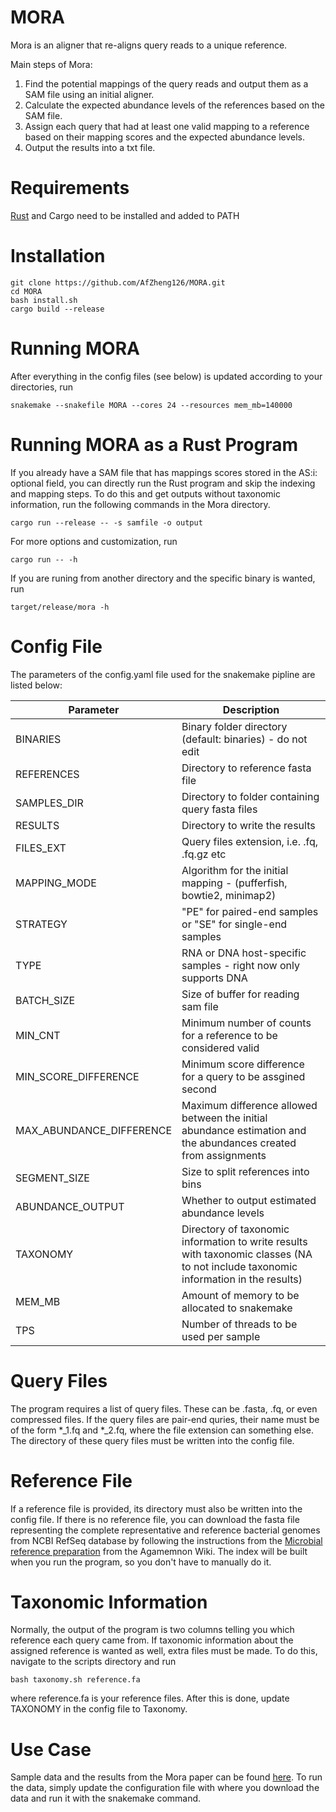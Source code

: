 # MORA

Mora is an aligner that re-aligns query reads to a unique reference.

Main steps of Mora: 
1. Find the potential mappings of the query reads and output them as a SAM file using an initial aligner.
2. Calculate the expected abundance levels of the references based on the SAM file.
3. Assign each query that had at least one valid mapping to a reference based on their mapping scores and the expected abundance levels.
4. Output the results into a txt file. 

# Requirements
[Rust](https://www.rust-lang.org/tools/install) and Cargo need to be installed and added to PATH

# Installation
```
git clone https://github.com/AfZheng126/MORA.git
cd MORA
bash install.sh
cargo build --release
```

# Running MORA
After everything in the config files (see below) is updated according to your directories, run 
```
snakemake --snakefile MORA --cores 24 --resources mem_mb=140000
```

# Running MORA as a Rust Program
If you already have a SAM file that has mappings scores stored in the AS:i: optional field, you can directly run the Rust program and skip the indexing and mapping steps. To do this and get outputs without taxonomic information, run the following commands in the Mora directory.
```
cargo run --release -- -s samfile -o output
```
For more options and customization, run 
```
cargo run -- -h
```
If you are runing from another directory and the specific binary is wanted, run 
```
target/release/mora -h
```

# Config File
The parameters of the config.yaml file used for the snakemake pipline are listed below: 

| Parameter | Description |
| ---- | --- |
| BINARIES | Binary folder directory (default: binaries) - do not edit |
| REFERENCES | Directory to reference fasta file |
| SAMPLES_DIR | Directory to folder containing query fasta files |
| RESULTS | Directory to write the results |
| FILES_EXT | Query files extension, i.e. .fq, .fq.gz etc |
| MAPPING_MODE | Algorithm for the initial mapping - (pufferfish, bowtie2, minimap2)|
| STRATEGY | "PE" for paired-end samples or "SE" for single-end samples |
| TYPE | RNA or DNA host-specific samples - right now only supports DNA |
| BATCH_SIZE | Size of buffer for reading sam file |
| MIN_CNT | Minimum number of counts for a reference to be considered valid |
| MIN_SCORE_DIFFERENCE | Minimum score difference for a query to be assgined second |
| MAX_ABUNDANCE_DIFFERENCE | Maximum difference allowed between the initial abundance estimation and the abundances created from assignments |
| SEGMENT_SIZE | Size to split references into bins |
| ABUNDANCE_OUTPUT | Whether to output estimated abundance levels |
| TAXONOMY | Directory of taxonomic information to write results with taxonomic classes (NA to not include taxonomic information in the results) |
| MEM_MB | Amount of memory to be allocated to snakemake |
| TPS | Number of threads to be used per sample |

# Query Files
The program requires a list of query files. These can be .fasta, .fq, or even compressed files. If the query files are pair-end quries, their name must be of the form *_1.fq and *_2.fq, where the file extension can something else. The directory of these query files must be written into the config file. 

# Reference File
If a reference file is provided, its directory must also be written into the config file. If there is no reference file, you can download the fasta file representing the complete representative and reference bacterial genomes from NCBI RefSeq database by following the instructions from the [Microbial reference preparation](https://github.com/ivlachos/agamemnon/wiki/Use-case) from the Agamemnon Wiki. The index will be built when you run the program, so you don't have to manually do it. 

# Taxonomic Information
Normally, the output of the program is two columns telling you which reference each query came from. If taxonomic information about the assigned reference is wanted as well, extra files must be made. To do this, navigate to the scripts directory and run
```
bash taxonomy.sh reference.fa
```
where reference.fa is your reference files. After this is done, update TAXONOMY in the config file to Taxonomy. 


 # Use Case
Sample data and the results from the Mora paper can be found [here](https://github.com/AfZheng126/MORA-data). To run the data, simply update the configuration file with where you download the data and run it with the snakemake command. 
